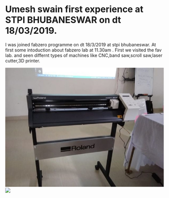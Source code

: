 # Umesh swain first experience at STPI BHUBANESWAR on dt 18/03/2019.
I was joined fabzero programme on dt 18/3/2019 at stpi bhubaneswar.
At first some intoduction about fabzero lab at 11.30am .
First we visited the fav lab. and seen differnt types of machines like CNC,band saw,scroll saw,laser cutter,3D printer.

![](image/index.jpg)
![](image/3dprinter.jph)